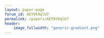 ```yaml
---
layout: paper-page
forum_id: AEY9tRqlU7
permalink: /papers/AEY9tRqlU7
header:
    image_fullwidth: "generic-gradient.png"
---
```

    